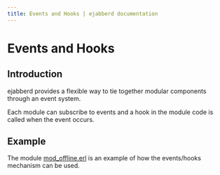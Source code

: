 ```yaml
---
title: Events and Hooks | ejabberd documentation
---
```


# Events and Hooks

## Introduction

ejabberd provides a flexible way to tie together modular components
through an event system.

Each module can subscribe to events and a hook in the module code is
called when the event occurs.

## Example

The module
[mod_offline.erl](https://github.com/processone/ejabberd/blob/master/src/mod_offline.erl)
is an example of how the events/hooks mechanism can be used.
